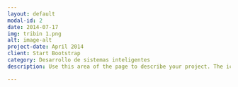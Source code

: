 ```yaml
---
layout: default
modal-id: 2
date: 2014-07-17
img: tribin 1.png
alt: image-alt
project-date: April 2014
client: Start Bootstrap
category: Desarrollo de sistemas inteligentes
description: Use this area of the page to describe your project. The icon above is part of a free icon set by <a href="https://sellfy.com/p/8Q9P/jV3VZ/">Flat Icons</a>. On their website, you can download their free set with 16 icons, or you can purchase the entire set with 146 icons for only $12!

---
```

